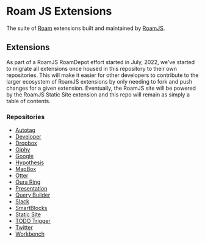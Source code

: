 # Roam JS Extensions

The suite of [Roam](https://roamresearch.com) extensions built and maintained by [RoamJS](https://roamjs.com).

## Extensions

As part of a RoamJS RoamDepot effort started in July, 2022, we've started to migrate all extensions once housed in this repository to their own repositories. This will make it easier for other developers to contribute to the larger ecosystem of RoamJS extensions by only needing to fork and push changes for a given extension. Eventually, the RoamJS site will be powered by the RoamJS Static Site extension and this repo will remain as simply a table of contents.

### Repositories

- [Autotag](https://github.com/dvargas92495/autotag)
- [Developer](https://github.com/dvargas92495/roamjs-developer)
- [Dropbox](https://github.com/dvargas92495/roamjs-dropbox)
- [Giphy](https://github.com/dvargas92495/roamjs-giphy)
- [Google](https://github.com/dvargas92495/roamjs-google)
- [Hypothesis](https://github.com/dvargas92495/roamjs-hypothesis)
- [MapBox](https://github.com/dvargas92495/roamjs-mapbox)
- [Otter](https://github.com/dvargas92495/roamjs-otter)
- [Oura Ring](https://github.com/dvargas92495/roamjs-oura-ring)
- [Presentation](https://github.com/dvargas92495/roamjs-presentation)
- [Query Builder](https://github.com/dvargas92495/roamjs-query-builder)
- [Slack](https://github.com/dvargas92495/roamjs-slack)
- [SmartBlocks](https://github.com/dvargas92495/roamjs-smartblocks)
- [Static Site](https://github.com/dvargas92495/roamjs-static-site)
- [TODO Trigger](https://github.com/dvargas92495/roamjs-todo-trigger)
- [Twitter](https://github.com/dvargas92495/roamjs-twitter)
- [Workbench](https://github.com/dvargas92495/roamjs-workbench)
